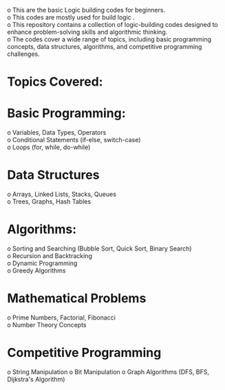 o This are the basic Logic building codes for beginners.  
o This codes are mostly used for build logic .  
o This repository contains a collection of logic-building codes designed to enhance problem-solving skills and algorithmic thinking.  
o The codes cover a wide range of topics, including basic programming concepts, data structures, algorithms, and competitive programming challenges.
# Topics Covered: 

# Basic Programming:

o Variables, Data Types, Operators  
o Conditional Statements (if-else, switch-case)  
o Loops (for, while, do-while)  

# Data Structures

o Arrays, Linked Lists, Stacks, Queues  
o Trees, Graphs, Hash Tables  

# Algorithms:

o Sorting and Searching (Bubble Sort, Quick Sort, Binary Search)  
o Recursion and Backtracking  
o Dynamic Programming  
o Greedy Algorithms  

# Mathematical Problems

o Prime Numbers, Factorial, Fibonacci  
o Number Theory Concepts  

# Competitive Programming

o String Manipulation
o Bit Manipulation
o Graph Algorithms (DFS, BFS, Dijkstra's Algorithm)
